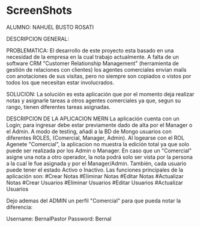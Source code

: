 # ScreenShots

ALUMNO: NAHUEL BUSTO ROSATI

DESCRIPCION GENERAL:

PROBLEMATICA: El desarrollo de este proyecto esta basado en una necesidad de la empresa en la cual trabajo actualmente. A falta de un software CRM "Customer Relationship Management" (herramienta de gestión de relaciones con clientes) los agentes comerciales envian mails con anotaciones de sus visitas, pero no siempre son copiados o vistos por todos los que necesitan estar involucrados.

SOLUCION: La solución es esta aplicación que por el momento deja realizar notas y asignarle tareas a otros agentes comerciales ya que, segun su rango, tienen diferentes tareas asignadas.

DESCRIPCION DE LA APLICACION MERN La aplicación cuenta con un Login; para ingresar debe estar previamente dado de alta por el Manager o el Admin. A modo de testing, añadi a la BD de Mongo usuarios con diferentes ROLES, (Comercial, Manager, Admin). Al logearse con el ROL Agenete "Comercial", la aplicacion no muestra la edición total ya que solo puede ser realizada por los Admin o Manager. En caso que un "Comercial" asigne una nota a otro operador, la nota podrá solo ser vista por la persona a la cual le fue asignada y por el Manager/Admin. También, cada usuario puede tener el estado Activo o Inactivo. Las funciones principales de la aplicación son: #Crear Notas #Eliminar Notas #Editar Notas #Actualizar Notas #Crear Usuarios #Eliminar Usuarios #Editar Usuarios #Actualizar Usuarios

Dejo ademas del ADMIN un perfil "Comercial" para que pueda notar la diferencia:

Username: BernalPastor Password: Bernal
